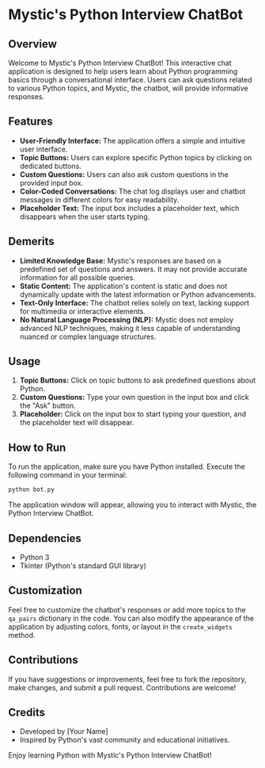 # Mystic's Python Interview ChatBot

## Overview

Welcome to Mystic's Python Interview ChatBot! This interactive chat application is designed to help users learn about Python programming basics through a conversational interface. Users can ask questions related to various Python topics, and Mystic, the chatbot, will provide informative responses.

## Features

- **User-Friendly Interface:** The application offers a simple and intuitive user interface.
- **Topic Buttons:** Users can explore specific Python topics by clicking on dedicated buttons.
- **Custom Questions:** Users can also ask custom questions in the provided input box.
- **Color-Coded Conversations:** The chat log displays user and chatbot messages in different colors for easy readability.
- **Placeholder Text:** The input box includes a placeholder text, which disappears when the user starts typing.

## Demerits

- **Limited Knowledge Base:** Mystic's responses are based on a predefined set of questions and answers. It may not provide accurate information for all possible queries.
- **Static Content:** The application's content is static and does not dynamically update with the latest information or Python advancements.
- **Text-Only Interface:** The chatbot relies solely on text, lacking support for multimedia or interactive elements.
- **No Natural Language Processing (NLP):** Mystic does not employ advanced NLP techniques, making it less capable of understanding nuanced or complex language structures.

## Usage

1. **Topic Buttons:** Click on topic buttons to ask predefined questions about Python.
2. **Custom Questions:** Type your own question in the input box and click the "Ask" button.
3. **Placeholder:** Click on the input box to start typing your question, and the placeholder text will disappear.

## How to Run

To run the application, make sure you have Python installed. Execute the following command in your terminal:

```bash
python bot.py
```

The application window will appear, allowing you to interact with Mystic, the Python Interview ChatBot.

## Dependencies

- Python 3
- Tkinter (Python's standard GUI library)

## Customization

Feel free to customize the chatbot's responses or add more topics to the `qa_pairs` dictionary in the code. You can also modify the appearance of the application by adjusting colors, fonts, or layout in the `create_widgets` method.

## Contributions

If you have suggestions or improvements, feel free to fork the repository, make changes, and submit a pull request. Contributions are welcome!

## Credits

- Developed by [Your Name]
- Inspired by Python's vast community and educational initiatives.

Enjoy learning Python with Mystic's Python Interview ChatBot!
